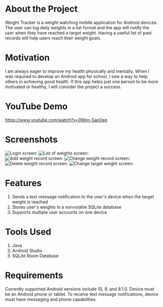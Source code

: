 # About the Project
Weight Tracker is a weight watching mobile application for Android
devices. The user can log daily weights in a list format and the app
will notify the user when they have reached a target weight. Having a
useful list of past records will help users reach their weight goals.

# Motivation
I am always eager to improve my health physically and mentally. When I
was required to develop an Android app for school, I saw a way to help
others in achieving good health. If this app helps just one person
to be more motivated or healthy, I will consider the project
a success.

# YouTube Demo
https://www.youtube.com/watch?v=0Wjm-San0ag

# Screenshots
![Login screen:](Screenshots/Login.jpg)
![List of weights screen:](Screenshots/Weights.jpg)
<br/>
![Add weight record screen:](Screenshots/Add.jpg)
![Change weight record screen:](Screenshots/ChangeWeight.jpg)
<br/>
![Delete weight record screen:](Screenshots/Delete.jpg)
![Change target weight screen:](Screenshots/ChangeTarget.jpg)
<br/>

# Features
1. Sends a text message notification to the user's device when the
target weight is reached
2. Stores user's weights in a nonvolatile SQLite database
3. Supports multiple user accounts on one device

# Tools Used
1. Java
2. Android Studio
3. SQLite Room Database

# Requirements
Currently supported Android versions include 10, 9, and 8.1.0. Device
must be an Android phone or tablet. To receive text message
notifications, device must have messaging and phone capabilities.